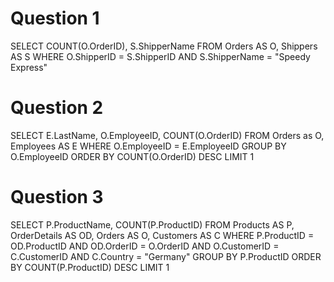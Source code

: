 # Question 1

SELECT COUNT(O.OrderID), S.ShipperName
FROM Orders AS O, Shippers AS S
WHERE O.ShipperID = S.ShipperID
AND S.ShipperName = "Speedy Express"

# Question 2

SELECT E.LastName, O.EmployeeID, COUNT(O.OrderID)
FROM Orders as O, Employees AS E
WHERE O.EmployeeID = E.EmployeeID
GROUP BY O.EmployeeID
ORDER BY COUNT(O.OrderID) DESC
LIMIT 1

# Question 3

SELECT P.ProductName, COUNT(P.ProductID)
FROM Products AS P, OrderDetails AS OD, Orders AS O, Customers AS C
WHERE P.ProductID = OD.ProductID AND
	  OD.OrderID = O.OrderID AND
      O.CustomerID = C.CustomerID AND
      C.Country = "Germany"
GROUP BY P.ProductID
ORDER BY COUNT(P.ProductID) DESC
LIMIT 1